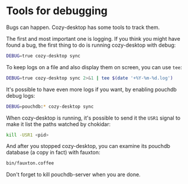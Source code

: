 Tools for debugging
===================

Bugs can happen. Cozy-desktop has some tools to track them.

The first and most important one is logging. If you think you might have found
a bug, the first thing to do is running cozy-desktop with debug:

```sh
DEBUG=true cozy-desktop sync
```

To keep logs on a file and also display them on screen, you can use `tee`:

```sh
DEBUG=true cozy-desktop sync 2>&1 | tee $(date '+%Y-%m-%d.log')
```

It's possible to have even more logs if you want, by enabling pouchdb debug
logs:

```sh
DEBUG=pouchdb:* cozy-desktop sync
```

When cozy-desktop is running, it's possible to send it the `USR1` signal to
make it list the paths watched by chokidar:

```sh
kill -USR1 <pid>
```

And after you stopped cozy-desktop, you can examine its pouchdb database (a
copy in fact) with fauxton:

```sh
bin/fauxton.coffee
```

Don't forget to kill pouchdb-server when you are done.
